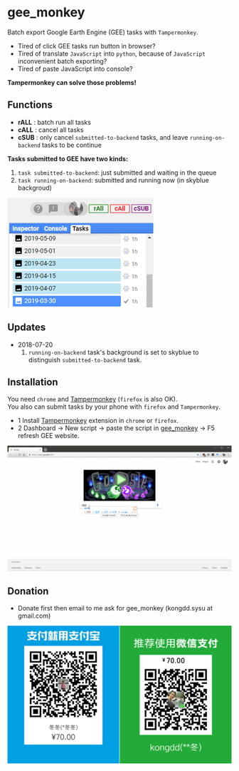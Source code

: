 # gee_monkey

Batch export Google Earth Engine (GEE) tasks with `Tampermonkey`.

+ Tired of click GEE tasks run button in browser? 
+ Tired of translate `JavaScript` into `python`, because of `JavaScript` inconvenient batch exporting? 
+ Tired of paste JavaScript into console?  

__Tampermonkey can solve those problems!__

## Functions
- **rALL** : batch run all tasks
- **cALL** : cancel all tasks
- **cSUB** : only cancel `submitted-to-backend` tasks, and leave `running-on-backend` tasks to be continue

**Tasks submitted to GEE have two kinds:**   
1. `task submitted-to-backend`: just submitted and waiting in the queue  
2. `task running-on-backend`: submitted and running now (in skyblue backgroud)

![](image/gee_monkey_v0.1.3.png)


## Updates  

* 2018-07-20   
  1. `running-on-backend` task's background is set to skyblue to distinguish `submitted-to-backend` task.


## Installation

You need `chrome` and [Tampermonkey](https://chrome.google.com/webstore/detail/tampermonkey/dhdgffkkebhmkfjojejmpbldmpobfkfo) (`firefox` is also OK).  
You also can submit tasks by your phone with `firefox` and `Tampermonkey`.

+ 1 Install [Tampermonkey](https://chrome.google.com/webstore/detail/tampermonkey/dhdgffkkebhmkfjojejmpbldmpobfkfo) extension in `chrome` or `firefox`.
+ 2 Dashboard → New script → paste the script in [gee_monkey](https://github.com/kongdd/GEE_Tools/blob/master/gee_monkey.js) → F5 refresh GEE website.

![](image/s2_gee_monkey.gif)

## Donation 

* Donate first then email to me ask for gee_monkey (kongdd.sysu at gmail.com)

![pay](image/pay_kongdd_70.png)
